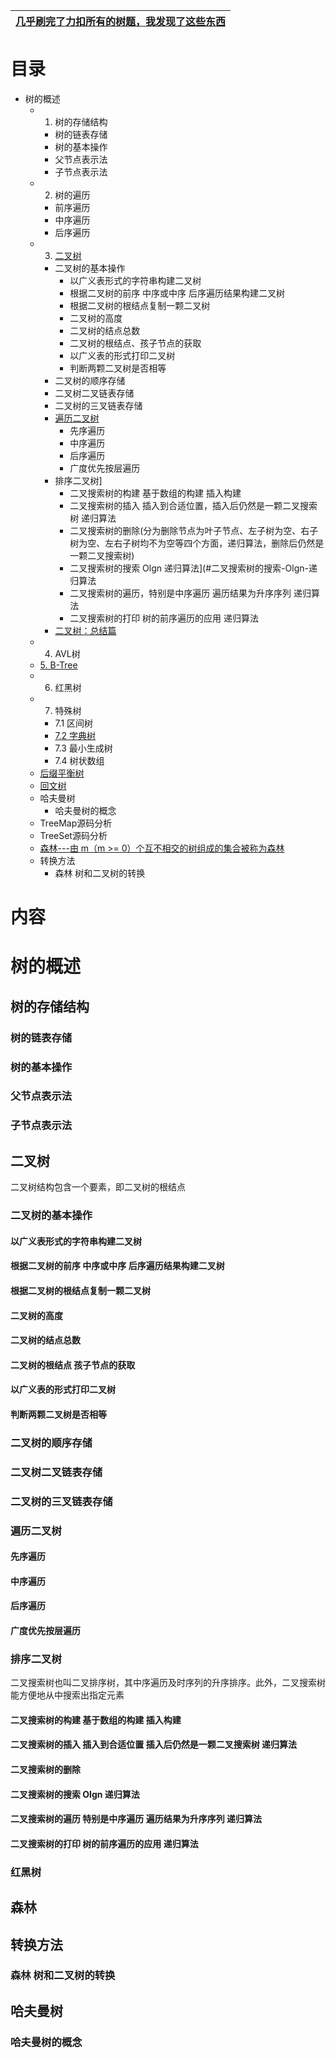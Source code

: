 
[几乎刷完了力扣所有的树题，我发现了这些东西](https://lucifer.ren/blog/2020/11/23/tree/)|
---|


# 目录

   *  树的概述
      *  1. 树的存储结构
         *  树的链表存储
         *  树的基本操作
         *  父节点表示法
         *  子节点表示法
      *  2. 树的遍历
         *   前序遍历
         *   中序遍历
         *   后序遍历
      *  3. [二叉树](http://data.biancheng.net/view/192.html)
         *  二叉树的基本操作
            * 以广义表形式的字符串构建二叉树
            * 根据二叉树的前序 中序或中序 后序遍历结果构建二叉树
            * 根据二叉树的根结点复制一颗二叉树
            * 二叉树的高度
            * 二叉树的结点总数
            * 二叉树的根结点、孩子节点的获取
            * 以广义表的形式打印二叉树
            * 判断两颗二叉树是否相等
         *  二叉树的顺序存储
         *  二叉树二叉链表存储
         *  二叉树的三叉链表存储
         *  [遍历二叉树](https://www.kancloud.cn/fe_lucifer/leetcode/1996365)
            *  先序遍历
            *  中序遍历
            *  后序遍历
            *  广度优先按层遍历
         *  排序二叉树]
            * 二叉搜索树的构建 基于数组的构建 插入构建
            * 二叉搜索树的插入 插入到合适位置，插入后仍然是一颗二叉搜索树 递归算法
            * 二叉搜索树的删除(分为删除节点为叶子节点、左子树为空、右子树为空、左右子树均不为空等四个方面，递归算法，删除后仍然是一颗二叉搜索树)
            * 二叉搜索树的搜索 Olgn 递归算法](#二叉搜索树的搜索-Olgn-递归算法
            * 二叉搜索树的遍历，特别是中序遍历 遍历结果为升序序列 递归算法
            * 二叉搜索树的打印 树的前序遍历的应用 递归算法
         *  [二叉树：总结篇](https://mp.weixin.qq.com/s/-ZJn3jJVdF683ap90yIj4Q)   
      *  4. AVL树
      *  [5. B-Tree](https://www.cnblogs.com/dongguacai/p/7239599.html)
      *  6. 红黑树
      *  7. 特殊树
         * 7.1 区间树
         * [7.2 字典树](https://oi-wiki.org/string/trie/)
         * 7.3 最小生成树
         * 7.4 树状数组
      *  [后缀平衡树](https://oi-wiki.org/string/suffix-bst/)
      *  [回文树](https://oi-wiki.org/string/pam/)
      *  哈夫曼树
         *  哈夫曼树的概念
      *  TreeMap源码分析
      *  TreeSet源码分析
      *  [森林---由 m（m >= 0）个互不相交的树组成的集合被称为森林]()
      *  转换方法
         *  森林 树和二叉树的转换
      

# 内容

# 树的概述
## 树的存储结构
### 树的链表存储
### 树的基本操作
### 父节点表示法
### 子节点表示法

## 二叉树
二叉树结构包含一个要素，即二叉树的根结点

### 二叉树的基本操作
#### 以广义表形式的字符串构建二叉树
#### 根据二叉树的前序 中序或中序 后序遍历结果构建二叉树
#### 根据二叉树的根结点复制一颗二叉树
#### 二叉树的高度
#### 二叉树的结点总数
#### 二叉树的根结点 孩子节点的获取
#### 以广义表的形式打印二叉树
#### 判断两颗二叉树是否相等

### 二叉树的顺序存储
### 二叉树二叉链表存储
### 二叉树的三叉链表存储

### 遍历二叉树

#### 先序遍历
#### 中序遍历
#### 后序遍历
#### 广度优先按层遍历

### 排序二叉树
二叉搜索树也叫二叉排序树，其中序遍历及时序列的升序排序。此外，二叉搜索树能方便地从中搜索出指定元素
#### 二叉搜索树的构建 基于数组的构建 插入构建
#### 二叉搜索树的插入 插入到合适位置 插入后仍然是一颗二叉搜索树 递归算法
#### 二叉搜索树的删除
#### 二叉搜索树的搜索 Olgn 递归算法
#### 二叉搜索树的遍历 特别是中序遍历 遍历结果为升序序列 递归算法
#### 二叉搜索树的打印 树的前序遍历的应用 递归算法

### 红黑树

## 森林
## 转换方法
### 森林 树和二叉树的转换
## 哈夫曼树
### 哈夫曼树的概念
